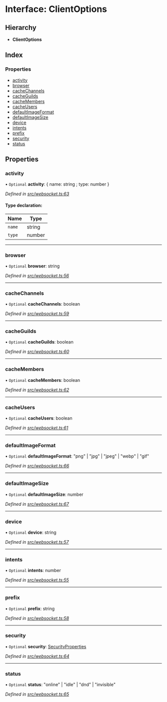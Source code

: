# Interface: ClientOptions

## Hierarchy

* **ClientOptions**

## Index

### Properties

* [activity](_websocket_.clientoptions.md#activity)
* [browser](_websocket_.clientoptions.md#browser)
* [cacheChannels](_websocket_.clientoptions.md#cachechannels)
* [cacheGuilds](_websocket_.clientoptions.md#cacheguilds)
* [cacheMembers](_websocket_.clientoptions.md#cachemembers)
* [cacheUsers](_websocket_.clientoptions.md#cacheusers)
* [defaultImageFormat](_websocket_.clientoptions.md#defaultimageformat)
* [defaultImageSize](_websocket_.clientoptions.md#defaultimagesize)
* [device](_websocket_.clientoptions.md#device)
* [intents](_websocket_.clientoptions.md#intents)
* [prefix](_websocket_.clientoptions.md#prefix)
* [security](_websocket_.clientoptions.md#security)
* [status](_websocket_.clientoptions.md#status)

## Properties

### activity

• `Optional` **activity**: { name: string ; type: number  }

*Defined in [src/websocket.ts:63](https://github.com/ourcord/ourcord/blob/1388589/src/websocket.ts#L63)*

#### Type declaration:

Name | Type |
------ | ------ |
`name` | string |
`type` | number |

___

### browser

• `Optional` **browser**: string

*Defined in [src/websocket.ts:56](https://github.com/ourcord/ourcord/blob/1388589/src/websocket.ts#L56)*

___

### cacheChannels

• `Optional` **cacheChannels**: boolean

*Defined in [src/websocket.ts:59](https://github.com/ourcord/ourcord/blob/1388589/src/websocket.ts#L59)*

___

### cacheGuilds

• `Optional` **cacheGuilds**: boolean

*Defined in [src/websocket.ts:60](https://github.com/ourcord/ourcord/blob/1388589/src/websocket.ts#L60)*

___

### cacheMembers

• `Optional` **cacheMembers**: boolean

*Defined in [src/websocket.ts:62](https://github.com/ourcord/ourcord/blob/1388589/src/websocket.ts#L62)*

___

### cacheUsers

• `Optional` **cacheUsers**: boolean

*Defined in [src/websocket.ts:61](https://github.com/ourcord/ourcord/blob/1388589/src/websocket.ts#L61)*

___

### defaultImageFormat

• `Optional` **defaultImageFormat**: \"png\" \| \"jpg\" \| \"jpeg\" \| \"webp\" \| \"gif\"

*Defined in [src/websocket.ts:66](https://github.com/ourcord/ourcord/blob/1388589/src/websocket.ts#L66)*

___

### defaultImageSize

• `Optional` **defaultImageSize**: number

*Defined in [src/websocket.ts:67](https://github.com/ourcord/ourcord/blob/1388589/src/websocket.ts#L67)*

___

### device

• `Optional` **device**: string

*Defined in [src/websocket.ts:57](https://github.com/ourcord/ourcord/blob/1388589/src/websocket.ts#L57)*

___

### intents

• `Optional` **intents**: number

*Defined in [src/websocket.ts:55](https://github.com/ourcord/ourcord/blob/1388589/src/websocket.ts#L55)*

___

### prefix

• `Optional` **prefix**: string

*Defined in [src/websocket.ts:58](https://github.com/ourcord/ourcord/blob/1388589/src/websocket.ts#L58)*

___

### security

• `Optional` **security**: [SecurityProperties](_websocket_.securityproperties.md)

*Defined in [src/websocket.ts:64](https://github.com/ourcord/ourcord/blob/1388589/src/websocket.ts#L64)*

___

### status

• `Optional` **status**: \"online\" \| \"idle\" \| \"dnd\" \| \"invisible\"

*Defined in [src/websocket.ts:65](https://github.com/ourcord/ourcord/blob/1388589/src/websocket.ts#L65)*
